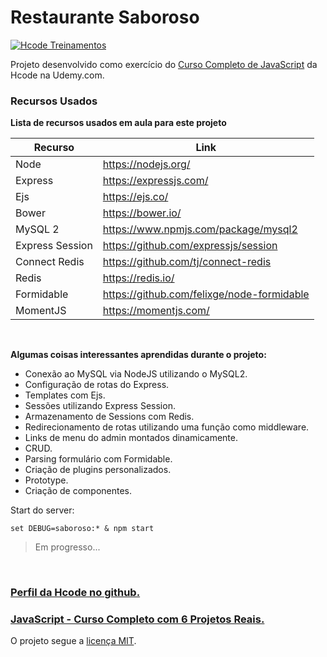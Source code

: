 # Restaurante Saboroso

[![Hcode Treinamentos](https://www.hcode.com.br/res/img/hcode-200x100.png)](https://www.hcode.com.br)

Projeto desenvolvido como exercício do [Curso Completo de JavaScript](https://www.udemy.com/javascript-curso-completo/) da Hcode na Udemy.com.

### Recursos Usados

**Lista de recursos usados em aula para este projeto**

| Recurso | Link |
| ------ | ------ |
| Node | https://nodejs.org/ |
| Express | https://expressjs.com/ |
| Ejs | https://ejs.co/ |
| Bower | https://bower.io/ |
| MySQL 2 | https://www.npmjs.com/package/mysql2 |
| Express Session | https://github.com/expressjs/session |
| Connect Redis | https://github.com/tj/connect-redis |
| Redis | https://redis.io/ |
| Formidable | https://github.com/felixge/node-formidable |
| MomentJS | https://momentjs.com/ |

<br>

**Algumas coisas interessantes aprendidas durante o projeto:**

- Conexão ao MySQL via NodeJS utilizando o MySQL2.
- Configuração de rotas do Express.
- Templates com Ejs.
- Sessões utilizando Express Session.
- Armazenamento de Sessions com Redis.
- Redirecionamento de rotas utilizando uma função como middleware.
- Links de menu do admin montados dinamicamente.
- CRUD.
- Parsing formulário com Formidable.
- Criação de plugins personalizados.
- Prototype.
- Criação de componentes.

Start do server:
```
set DEBUG=saboroso:* & npm start
```

> Em progresso...

<br>

### [Perfil da Hcode no github.](https://github.com/hcodebr)

### [JavaScript - Curso Completo com 6 Projetos Reais.](https://www.udemy.com/javascript-curso-completo/)

O projeto segue a [licença MIT](https://opensource.org/licenses/MIT).